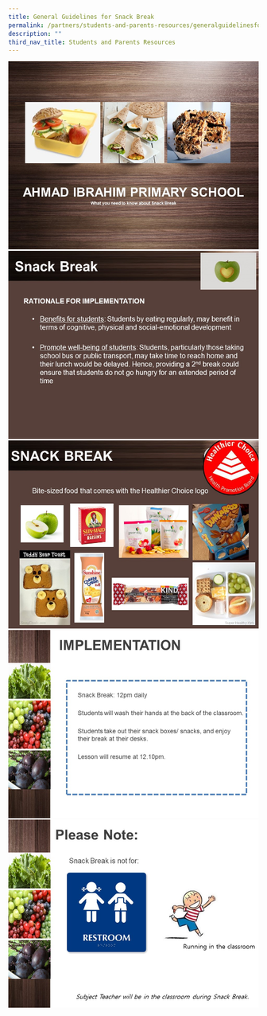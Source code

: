 ```yaml
---
title: General Guidelines for Snack Break
permalink: /partners/students-and-parents-resources/generalguidelinesforsnackbreak/
description: ""
third_nav_title: Students and Parents Resources
---
```

<img src="/images/General%20Guidelines%20for%20P1%20Snack%20Break1.jpg" alt="General Guidelines for P1 Snack Break">
	
<img src="/images/General%20Guidelines%20for%20P1%20Snack%20Break2.jpg" alt="General Guidelines for P1 Snack Break">
	
<img src="/images/General%20Guidelines%20for%20P1%20Snack%20Break3.jpg" alt="General Guidelines for P1 Snack Break">
	
<img src="/images/General%20Guidelines%20for%20P1%20Snack%20Break4.jpg" alt="General Guidelines for P1 Snack Break">
	
<img src="/images/General%20Guidelines%20for%20P1%20Snack%20Break5.jpg" alt="General Guidelines for P1 Snack Break">
